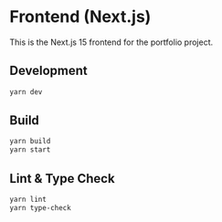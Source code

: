 # Frontend (Next.js)

This is the Next.js 15 frontend for the portfolio project.

## Development

```bash
yarn dev
```

## Build

```bash
yarn build
yarn start
```

## Lint & Type Check

```bash
yarn lint
yarn type-check
``` 
